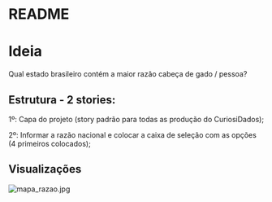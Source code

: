 # README

# Ideia

Qual estado brasileiro contém a maior razão cabeça de gado / pessoa?

## Estrutura - 2 **stories:**

1º: Capa do projeto (story padrão para todas as produção do CuriosiDados);

2º:  Informar a razão nacional e colocar a caixa de seleção com as opções (4 primeiros colocados);

## Visualizações

![mapa_razao.jpg](README%205e8604b07b9f4c86b606e0650255d0e7/mapa_razao.jpg)